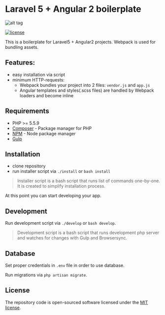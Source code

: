 # Laravel 5 + Angular 2 boilerplate

![alt tag](http://i.imgur.com/3sileJw.png)

[![license](https://img.shields.io/github/license/mashape/apistatus.svg?maxAge=2592000)](http://opensource.org/licenses/MIT)

This is a boilerplate for Laravel5 + Angular2 projects.
Webpack is used for bundling assets.

## Features:

- easy installation via script
- minimum HTTP-requests:
	- Webpack bundles your project into 2 files: `vendor.js` and `app.js`
	- Angular templates and styles(.scss files) are handled by Webpack loaders and become inline   


## Requirements

- PHP >= 5.5.9
- [Composer](https://getcomposer.org/download/) - Package manager for PHP
- [NPM](https://npmjs.org/) - Node package manager
- [Gulp](https://github.com/gulpjs/gulp/blob/master/docs/getting-started.md#getting-started)

## Installation

- clone repository
- run installer script via `./install` or `bash install`

> Installer script is a bash script that runs list of commands one-by-one. It is created to simplify installation process.

At this point you can start developing your app.

## Development

Run development script via `./develop` or `bash develop`.

> Development script is a bash script that runs development php server and watches for changes with Gulp and Browsersync.

## Database

Set proper credentials in `.env` file in order to use database.

Run migrations via `php artisan migrate`.

## License

The repository code is open-sourced software licensed under the [MIT license](http://opensource.org/licenses/MIT).
